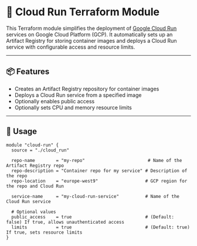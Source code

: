 # 🚀 Cloud Run Terraform Module

This Terraform module simplifies the deployment of [Google Cloud Run](https://cloud.google.com/run) services on Google Cloud Platform (GCP). It automatically sets up an Artifact Registry for storing container images and deploys a Cloud Run service with configurable access and resource limits.

---

## 📦 Features

- Creates an Artifact Registry repository for container images
- Deploys a Cloud Run service from a specified image
- Optionally enables public access
- Optionally sets CPU and memory resource limits

---

## 📘 Usage

```hcl
module "cloud-run" {
  source = "./cloud_run"

  repo-name        = "my-repo"                        # Name of the Artifact Registry repo
  repo-description = "Container repo for my service" # Description of the repo
  repo-location    = "europe-west9"                  # GCP region for the repo and Cloud Run

  service-name     = "my-cloud-run-service"          # Name of the Cloud Run service

  # Optional values
  public_access    = true                            # (Default: false) If true, allows unauthenticated access
  limits           = true                            # (Default: true) If true, sets resource limits
}
